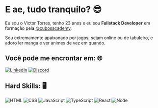 # E ae, tudo tranquilo? :sunglasses:

Eu sou o Victor Torres, tenho 23 anos e eu sou **Fullstack Developer** em formação pela [@cubosacademy](https://cubos.academy/).

Sou extremamente apaixonado por jogos, sejam online ou de tabuleiro, e adoro ler manga e ver animes de vez em quando.

## Você pode me encrontar em: :globe_with_meridians:

[![LinkedIn](https://img.shields.io/badge/LinkedIn-0077B5?style=for-the-badge&logo=linkedin&logoColor=white)](https://www.linkedin.com/in/victor-torresop/)
[![Discord](https://img.shields.io/badge/Discord-5865F2?style=for-the-badge&logo=discord&logoColor=white)](https://discord.com/users/devallin)

## Hard Skills: :desktop_computer:

![HTML](https://img.shields.io/badge/HTML5-E34F26?style=for-the-badge&logo=html5&logoColor=white)
![CSS](https://img.shields.io/badge/CSS3-1572B6?style=for-the-badge&logo=css3&logoColor=white)
![JavaScript](https://img.shields.io/badge/JavaScript-323330?style=for-the-badge&logo=javascript&logoColor=F7DF1E)
![TypeScript](https://img.shields.io/badge/TypeScript-007ACC?style=for-the-badge&logo=typescript&logoColor=white)
![React](https://img.shields.io/badge/React-20232A?style=for-the-badge&logo=react&logoColor=61DAFB)
![Node](https://img.shields.io/badge/Node.js-339933?style=for-the-badge&logo=nodedotjs&logoColor=white)
